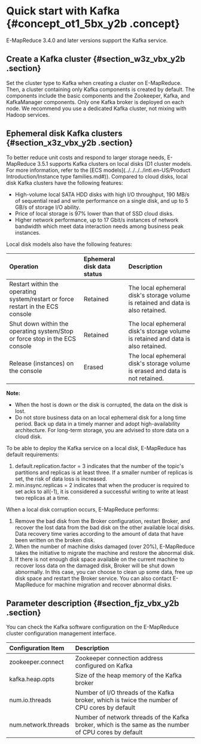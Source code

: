 # Quick start with Kafka {#concept_ot1_5bx_y2b .concept}

E-MapReduce 3.4.0 and later versions support the Kafka service.

## Create a Kafka cluster {#section_w3z_vbx_y2b .section}

Set the cluster type to Kafka when creating a cluster on E-MapReduce. Then, a cluster containing only Kafka components is created by default. The components include the basic components and the Zookeeper, Kafka, and KafkaManager components. Only one Kafka broker is deployed on each node. We recommend you use a dedicated Kafka cluster, not mixing with Hadoop services.

## Ephemeral disk Kafka clusters {#section_x3z_vbx_y2b .section}

To better reduce unit costs and respond to larger storage needs, E-MapReduce 3.5.1 supports Kafka clusters on local disks \(D1 cluster models. For more information, refer to the [ECS models](../../../../intl.en-US/Product Introduction/Instance type families.md#)\). Compared to cloud disks, local disk Kafka clusters have the following features:

-   High-volume local SATA HDD disks with high I/O throughput, 190 MB/s of sequential read and write performance on a single disk, and up to 5 GB/s of storage I/O ability.
-   Price of local storage is 97% lower than that of SSD cloud disks.
-   Higher network performance, up to 17 Gbit/s instances of network bandwidth which meet data interaction needs among business peak instances.

Local disk models also have the following features:

|Operation|Ephemeral disk data status|Description|
|:--------|:-------------------------|:----------|
|Restart within the operating system/restart or force restart in the ECS console|Retained|The local ephemeral disk's storage volume is retained and data is also retained.|
|Shut down within the operating system/Stop or force stop in the ECS console|Retained|The local ephemeral disk's storage volume is retained and data is also retained.|
|Release \(instances\) on the console|Erased|The local ephemeral disk's storage volume is erased and data is not retained.|

**Note:** 

-   When the host is down or the disk is corrupted, the data on the disk is lost.
-   Do not store business data on an local ephemeral disk for a long time period. Back up data in a timely manner and adopt high-availability architecture. For long-term storage, you are advised to store data on a cloud disk.

To be able to deploy the Kafka service on a local disk, E-MapReduce has default requirements:

1.  default.replication.factor = 3 indicates that the number of the topic's partitions and replicas is at least three. If a smaller number of replicas is set, the risk of data loss is increased.
2.  min.insync.replicas = 2 indicates that when the producer is required to set acks to all\(-1\), it is considered a successful writing to write at least two replicas at a time.

When a local disk corruption occurs, E-MapReduce performs:

1.  Remove the bad disk from the Broker configuration, restart Broker, and recover the lost data from the bad disk on the other available local disks. Data recovery time varies according to the amount of data that have been written on the broken disk.
2.  When the number of machine disks damaged \(over 20%\), E-MapReduce takes the initiative to migrate the machine and restore the abnormal disk.
3.  If there is not enough disk space available on the current machine to recover loss data on the damaged disk, Broker will be shut down abnormally. In this case, you can choose to clean up some data, free up disk space and restart the Broker service. You can also contact E-MapReduce for machine migration and recover abnormal disks.

## Parameter description {#section_fjz_vbx_y2b .section}

You can check the Kafka software configuration on the E-MapReduce cluster configuration management interface.

|Configuration Item|Description|
|:-----------------|:----------|
|zookeeper.connect|Zookeeper connection address configured on Kafka|
|kafka.heap.opts|Size of the heap memory of the Kafka broker|
|num.io.threads|Number of I/O threads of the Kafka broker, which is twice the number of CPU cores by default|
|num.network.threads|Number of network threads of the Kafka broker, which is the same as the number of CPU cores by default|

